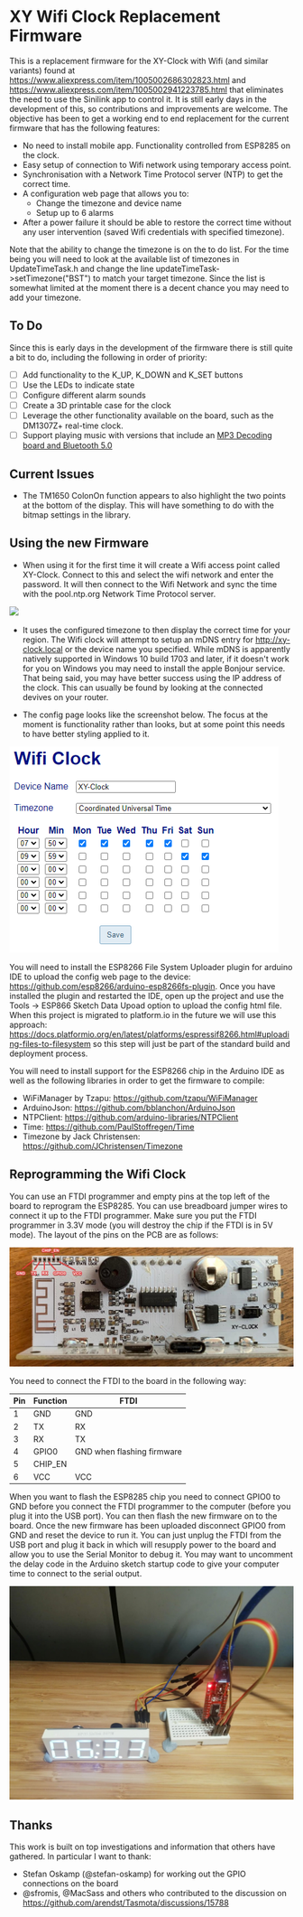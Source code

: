 # XY Wifi Clock Replacement Firmware
This is a replacement firmware for the XY-Clock with Wifi (and similar variants) found at https://www.aliexpress.com/item/1005002686302823.html and https://www.aliexpress.com/item/1005002941223785.html that eliminates the need to use the Sinilink app to control it. It is still early days in the development of this, so contributions and improvements are welcome. The objective has been to get a working end to end replacement for the current firmware that has the following features:
* No need to install mobile app. Functionality controlled from ESP8285 on the clock.
* Easy setup of connection to Wifi network using temporary access point.
* Synchronisation with a Network Time Protocol server (NTP) to get the correct time.
* A configuration web page that allows you to:
  * Change the timezone and device name
  * Setup up to 6 alarms
* After a power failure it should be able to restore the correct time without any user intervention (saved Wifi credentials with specified timezone).

Note that the ability to change the timezone is on the to do list. For the time being you will need to look at the available list of timezones in UpdateTimeTask.h and change the line updateTimeTask->setTimezone("BST") to match your target timezone. Since the list is somewhat limited at the moment there is a decent chance you may need to add your timezone.

## To Do
Since this is early days in the development of the firmware there is still quite a bit to do, including the following in order of priority:
 - [ ] Add functionality to the K_UP,  K_DOWN and K_SET buttons
 - [ ] Use the LEDs to indicate state
 - [ ] Configure different alarm sounds
 - [ ] Create a 3D printable case for the clock
 - [ ] Leverage the other functionality available on the board, such as the DM1307Z+ real-time clock. 
 - [ ] Support playing music with versions that include an [MP3 Decoding board and Bluetooth 5.0](https://www.aliexpress.com/item/1005002933216217.html)
 
## Current Issues
* The TM1650 ColonOn function appears to also highlight the two points at the bottom of the display. This will have something to do with the bitmap settings in the library.

## Using the new Firmware
* When using it for the first time it will create a Wifi access point called XY-Clock. Connect to this and select the wifi network and enter the password. It will then connect to the Wifi Network and sync the time with the pool.ntp.org Network Time Protocol server.

<img src="https://camo.githubusercontent.com/25be9c499e4b7b5e01a8bce1c58263084c40f3b2c4647f5c9ef62d6d5a3c9792/687474703a2f2f692e696d6775722e636f6d2f595076573965716c2e706e67" height="300px" />

* It uses the configured timezone to then display the correct time for your region. The Wifi clock will attempt to setup an mDNS entry for http://xy-clock.local or the device name you specified. While mDNS is apparently natively supported in Windows 10 build 1703 and later, if it doesn't work for you on Windows you may need to install the apple  Bonjour service. That being said, you may have better success using the IP address of the clock. This can usually be found by looking at the connected devives on your router.

* The config page looks like the screenshot below. The focus at the moment is functionality rather than looks, but at some point this needs to have better styling applied to it.

![image](./Documentation/Images/XY-Clock-Config.png)

You will need to install the ESP8266 File System Uploader plugin for arduino IDE to upload the config web page to the device: https://github.com/esp8266/arduino-esp8266fs-plugin. Once you have installed the plugin and restarted the IDE, open up the project and use the Tools -> ESP866 Sketch Data Upoad option to upload the config html file. When this project is migrated to platform.io in the future we will use this approach: https://docs.platformio.org/en/latest/platforms/espressif8266.html#uploading-files-to-filesystem so this step will just be part of the standard build and deployment process.

You will need to install support for the ESP8266 chip in the Arduino IDE as well as the following libraries in order to get the firmware to compile:
* WiFiManager by Tzapu: https://github.com/tzapu/WiFiManager
* ArduinoJson: https://github.com/bblanchon/ArduinoJson
* NTPClient: https://github.com/arduino-libraries/NTPClient
* Time: https://github.com/PaulStoffregen/Time
* Timezone by Jack Christensen: https://github.com/JChristensen/Timezone

## Reprogramming the Wifi Clock
You can use an FTDI programmer and empty pins at the top left of the board to reprogram the ESP8285. You can use breadboard jumper wires to connect it up to the FTDI programmer. Make sure you put the FTDI programmer in 3.3V mode (you will destroy the chip if the FTDI is in 5V mode). The layout of the pins on the PCB are as follows:

![image](./Documentation/Images/XY-Clock-Labelled.jpg)

You need to connect the FTDI to the board in the following way:

| Pin  | Function | FTDI |
| ---- | -------- |----- |
| 1    | GND      | GND  |
| 2    | TX       | RX   |
| 3    | RX       | TX   |
| 4    | GPIO0    | GND when flashing firmware |
| 5    | CHIP_EN  |      |
| 6    | VCC      | VCC  |

When you want to flash the ESP8285 chip you need to connect GPIO0 to GND before you connect the FTDI programmer to the computer (before you plug it into the USB port). You can then flash the new firmware on to the board. Once the new firmware has been uploaded disconnect GPIO0 from GND and reset the device to run it. You can just unplug the FTDI from the USB port and plug it back in which will resupply power to the board and allow you to use the Serial Monitor to debug it. You may want to uncomment the delay code in the Arduino sketch startup code to give your computer time to connect to the serial output.

![image](./Documentation/Images/Flashing-wifi-clock.jpg)

## Thanks
This work is built on top investigations and information that others have gathered. In particular I want to thank:
* Stefan Oskamp (@stefan-oskamp) for working out the GPIO connections on the board
* @sfromis, @MacSass and others who contributed to the discussion on https://github.com/arendst/Tasmota/discussions/15788